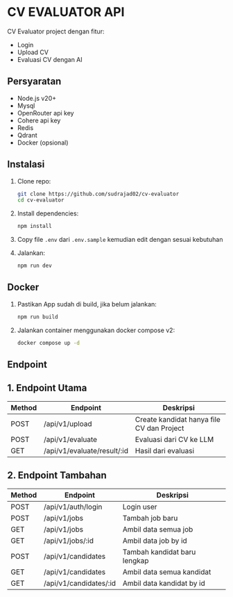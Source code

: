 # CV EVALUATOR API

CV Evaluator project dengan fitur:
- Login
- Upload CV
- Evaluasi CV dengan AI

## **Persyaratan**
- Node.js v20+
- Mysql
- OpenRouter api key
- Cohere api key
- Redis
- Qdrant
- Docker (opsional)

## **Instalasi**
1. Clone repo:
   ```bash
   git clone https://github.com/sudrajad02/cv-evaluator
   cd cv-evaluator
   ```

2. Install dependencies:
   ```bash
   npm install
   ```

3. Copy file `.env` dari `.env.sample` kemudian edit dengan sesuai kebutuhan

4. Jalankan:
   ```bash
   npm run dev
   ```

## **Docker**
1. Pastikan App sudah di build, jika belum jalankan:
   ```bash
   npm run build
   ```

2. Jalankan container menggunakan docker compose v2:
   ```bash
   docker compose up -d
   ```

## **Endpoint**
## 1. Endpoint Utama
| Method | Endpoint                     | Deskripsi                                 |
|--------|------------------------------|-------------------------------------------|
| POST   | /api/v1/upload               | Create kandidat hanya file CV dan Project |
| POST   | /api/v1/evaluate             | Evaluasi dari CV ke LLM                   |
| GET    | /api/v1/evaluate/result/:id  | Hasil dari evaluasi                       |

## 2. Endpoint Tambahan
| Method | Endpoint               | Deskripsi                    |
|--------|------------------------|------------------------------|
| POST   | /api/v1/auth/login     | Login user                   |
| POST   | /api/v1/jobs           | Tambah job baru              |
| GET    | /api/v1/jobs           | Ambil data semua job         |
| GET    | /api/v1/jobs/:id       | Ambil data job by id         |
| POST   | /api/v1/candidates     | Tambah kandidat baru lengkap |
| GET    | /api/v1/candidates     | Ambil data semua kandidat    |
| GET    | /api/v1/candidates/:id | Ambil data kandidat by id    |
